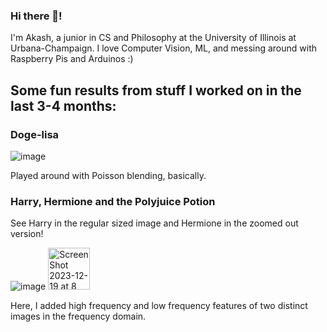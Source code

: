 ### Hi there 👋! 

I'm Akash, a junior in CS and Philosophy at the University of Illinois at Urbana-Champaign. I love Computer Vision, ML, and messing around with Raspberry Pis and Arduinos :)

## Some fun results from stuff I worked on in the last 3-4 months:


### Doge-lisa

![image](https://github.com/akasharunabharathi/akasharunabharathi/assets/90937878/ec111528-530b-4dae-b72f-53c0221e8c75)

Played around with Poisson blending, basically.


### Harry, Hermione and the Polyjuice Potion

See Harry in the regular sized image and Hermione in the zoomed out version!

![image](https://github.com/akasharunabharathi/akasharunabharathi/assets/90937878/ecd497a7-9f11-4d75-92c1-e5f55cb23886)           <img width="67" alt="Screen Shot 2023-12-19 at 8 40 53 PM" src="https://github.com/akasharunabharathi/akasharunabharathi/assets/90937878/8b685319-cffc-4834-aa17-b57bd6fae0e9">

Here, I added high frequency and low frequency features of two distinct images in the frequency domain.


<!--
**akasharunabharathi/akasharunabharathi** is a ✨ _special_ ✨ repository because its `README.md` (this file) appears on your GitHub profile.

Here are some ideas to get you started:

- 🔭 I’m currently working on ...
- 🌱 I’m currently learning ...
- 👯 I’m looking to collaborate on ...
- 🤔 I’m looking for help with ...
- 💬 Ask me about ...
- 📫 How to reach me: ...
- 😄 Pronouns: ...
- ⚡ Fun fact: ...
-->

